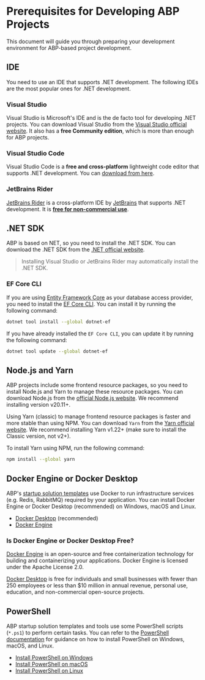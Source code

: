 # Prerequisites for Developing ABP Projects

This document will guide you through preparing your development environment for ABP-based project development.

## IDE

You need to use an IDE that supports .NET development. The following IDEs are the most popular ones for .NET development.

### Visual Studio

Visual Studio is Microsoft's IDE and is the de facto tool for developing .NET projects. You can download Visual Studio from the [Visual Studio official website](https://visualstudio.microsoft.com/). It also has a **free Community edition**, which is more than enough for ABP projects.

### Visual Studio Code

Visual Studio Code is a **free and cross-platform** lightweight code editor that supports .NET development. You can [download from here](https://code.visualstudio.com/download).

### JetBrains Rider

[JetBrains Rider](https://www.jetbrains.com/rider/download) is a cross-platform IDE by [JetBrains](https://www.jetbrains.com/) that supports .NET development. It is **[free for non-commercial use](https://blog.jetbrains.com/blog/2024/10/24/webstorm-and-rider-are-now-free-for-non-commercial-use/)**.

## .NET SDK

ABP is based on NET, so you need to install the .NET SDK. You can download the .NET SDK from the [.NET official website](https://dotnet.microsoft.com/en-us/download/dotnet/).

> Installing Visual Studio or JetBrains Rider may automatically install the .NET SDK.

### EF Core CLI

If you are using [Entity Framework Core](https://learn.microsoft.com/en-us/ef/core/) as your database access provider, you need to install the [EF Core CLI](https://learn.microsoft.com/en-us/ef/core/cli/dotnet). You can install it by running the following command:

```bash
dotnet tool install --global dotnet-ef
```

If you have already installed the `EF Core CLI`, you can update it by running the following command:

```bash
dotnet tool update --global dotnet-ef
```

## Node.js and Yarn

ABP projects include some frontend resource packages, so you need to install Node.js and Yarn to manage these resource packages. You can download Node.js from the [official Node.js website](https://nodejs.org/). We recommend installing version v20.11+.

Using Yarn (classic) to manage frontend resource packages is faster and more stable than using NPM. You can download `Yarn` from the [Yarn official website](https://classic.yarnpkg.com/en/docs/install). We recommend installing Yarn v1.22+ (make sure to install the Classic version, not v2+).

To install Yarn using NPM, run the following command:

```bash
npm install --global yarn
```

## Docker Engine or Docker Desktop

ABP's [startup solution templates](../solution-templates/index.md) use Docker to run infrastructure services (e.g. Redis, RabbitMQ) required by your application. You can install Docker Engine or Docker Desktop (recommended) on Windows, macOS and Linux.

* [Docker Desktop](https://www.docker.com/products/docker-desktop/) (recommended)
* [Docker Engine](https://docs.docker.com/engine/install/)

### Is Docker Engine or Docker Desktop Free?

[Docker Engine](https://docs.docker.com/engine/#licensing) is an open-source and free containerization technology for building and containerizing your applications. Docker Engine is licensed under the Apache License 2.0.

[Docker Desktop](https://docs.docker.com/subscription/desktop-license/) is free for individuals and small businesses with fewer than 250 employees or less than $10 million in annual revenue, personal use, education, and non-commercial open-source projects. 

## PowerShell

ABP startup solution templates and tools use some PowerShell scripts (`*.ps1`) to perform certain tasks. You can refer to the [PowerShell documentation](https://learn.microsoft.com/en-us/powershell/scripting/install/installing-powershell) for guidance on how to install PowerShell on Windows, macOS, and Linux.

* [Install PowerShell on Windows](https://learn.microsoft.com/en-us/powershell/scripting/install/installing-powershell-on-windows)
* [Install PowerShell on macOS](https://learn.microsoft.com/en-us/powershell/scripting/install/installing-powershell-on-macos)
* [Install PowerShell on Linux](https://learn.microsoft.com/en-us/powershell/scripting/install/installing-powershell-on-linux)
